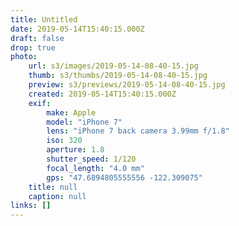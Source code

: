 ```yaml
---
title: Untitled
date: 2019-05-14T15:40:15.000Z
draft: false
drop: true
photo:
    url: s3/images/2019-05-14-08-40-15.jpg
    thumb: s3/thumbs/2019-05-14-08-40-15.jpg
    preview: s3/previews/2019-05-14-08-40-15.jpg
    created: 2019-05-14T15:40:15.000Z
    exif:
        make: Apple
        model: "iPhone 7"
        lens: "iPhone 7 back camera 3.99mm f/1.8"
        iso: 320
        aperture: 1.8
        shutter_speed: 1/120
        focal_length: "4.0 mm"
        gps: "47.6894805555556 -122.309075"
    title: null
    caption: null
links: []
---
```

